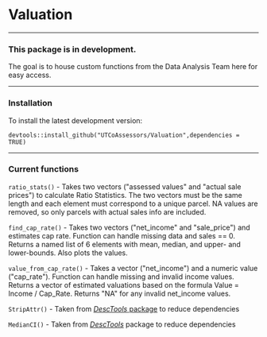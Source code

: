 # Valuation

___

### This package is in development.

The goal is to house custom functions from the Data Analysis Team
here for easy access.

___

### Installation

To install the latest development version:

`devtools::install_github("UTCoAssessors/Valuation",dependencies = TRUE)`

___

### Current functions

`ratio_stats()` - Takes two vectors ("assessed values" and "actual sale prices") to calculate Ratio Statistics. The two vectors must be the same length and each element must correspond to a unique parcel. NA values are removed, so only parcels with actual sales info are included.

`find_cap_rate()` - Takes two vectors ("net_income" and "sale_price") and estimates cap rate. Function can handle missing data and sales == 0. Returns a named list of 6 elements with mean, median, and upper- and lower-bounds. Also plots the values.

`value_from_cap_rate()` - Takes a vector ("net_income") and a numeric value ("cap_rate"). Function can handle missing and invalid income values. Returns a vector of estimated valuations based on the formula Value = Income / Cap_Rate. Returns "NA" for any invalid net_income values.

`StripAttr()` - Taken from [*DescTools* package](https://cran.r-project.org/web/packages/DescTools/DescTools.pdf) to reduce dependencies

`MedianCI()` - Taken from [*DescTools*](https://cran.r-project.org/web/packages/DescTools/DescTools.pdf) package to reduce dependencies
